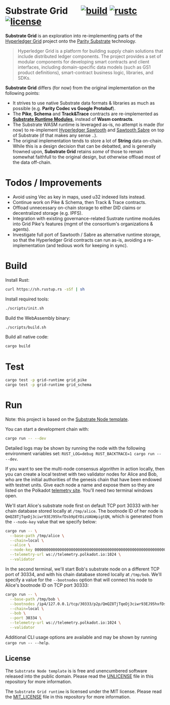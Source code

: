 # Substrate Grid &emsp; [![build]][codeship] [![rustc]][rustc_nightly] [![license]][license_mit]

[build]: https://app.codeship.com/projects/2663ec20-7322-0137-6fec-5af050f70adb/status?branch=master
[codeship]: https://app.codeship.com/projects/348677

[rustc]: https://img.shields.io/badge/rustc-1.35+-lightgray.svg
[rustc_nightly]: https://blog.rust-lang.org/2019/05/23/Rust-1.35.0.html

[license]: https://img.shields.io/badge/license-MIT-blue.svg
[license_mit]: https://github.com/stiiifff/substrate-grid/blob/master/LICENSE_MIT

**Substrate Grid** is an exploration into re-implementing parts of the [Hyperledger Grid](https://grid.hyperledger.org/about/) project onto the [Parity Substrate](https://www.parity.io/substrate/) technology.

> Hyperledger Grid is a platform for building supply chain solutions that include distributed ledger components. The project provides a set of modular components for developing smart contracts and client interfaces, including domain-specific data models (such as GS1 product definitions), smart-contract business logic, libraries, and SDKs.

**Substrate Grid** differs (for now) from the original implementation on the following points:
* It strives to use native Substrate data formats & libraries as much as possible (e.g. **Parity Codec vs Google Protobuf**).
* The **Pike**, **Schema** and **Track&Trace** contracts are re-implemented as [**Substrate Runtime Modules**](https://substrate.dev/docs/en/runtime/substrate-runtime-module-library), instead of **Wasm contracts**.
* The Substrate WASM runtime is leveraged as-is, no attempt is made (for now) to re-implement [Hyperledger Sawtooth](https://github.com/hyperledger/sawtooth-core) and [Sawtooth Sabre](https://github.com/hyperledger/sawtooth-sabre) on top of Substrate (if that makes any sense ..).
* The original implementation tends to store a lot of **String** data on-chain. While this is a design decision that can be debatted, and is generally frowned upon, **Substrate Grid** retains *some* of those to remain somewhat faithfull to the original design, but otherwise offload most of the data off-chain.

# Todos / Improvements
* Avoid using Vec<u8> as key in maps, used u32 indexed lists instead.
* Continue work on Pike & Schema, then Track & Trace contracts.
* Offload unnecessary on-chain storage to either DID claims or decentralized storage (e.g. IPFS).
* Integration with existing governance-related Sustrate runtime modules into Grid Pike's features (mgmt of the consortium's organizations & agents).
* Investigate full port of Sawtooth / Sabre as alternative runtime storage, so that the Hyperledger Grid contracts can run as-is, avoiding a re-implementation (and tedious work for keeping in sync).

# Build

Install Rust:

```bash
curl https://sh.rustup.rs -sSf | sh
```

Install required tools:

```bash
./scripts/init.sh
```

Build the WebAssembly binary:

```bash
./scripts/build.sh
```

Build all native code:

```bash
cargo build
```

# Test

```bash
cargo test -p grid-runtime grid_pike
cargo test -p grid-runtime grid_schema
```

# Run

Note: this project is based on the [Substrate Node template](https://github.com/paritytech/substrate/tree/master/node-template).

You can start a development chain with:

```bash
cargo run -- --dev
```

Detailed logs may be shown by running the node with the following environment variables set: `RUST_LOG=debug RUST_BACKTRACE=1 cargo run -- --dev`.

If you want to see the multi-node consensus algorithm in action locally, then you can create a local testnet with two validator nodes for Alice and Bob, who are the initial authorities of the genesis chain that have been endowed with testnet units. Give each node a name and expose them so they are listed on the Polkadot [telemetry site](https://telemetry.polkadot.io/#/Local%20Testnet). You'll need two terminal windows open.

We'll start Alice's substrate node first on default TCP port 30333 with her chain database stored locally at `/tmp/alice`. The bootnode ID of her node is `QmQZ8TjTqeDj3ciwr93EJ95hxfDsb9pEYDizUAbWpigtQN`, which is generated from the `--node-key` value that we specify below:

```bash
cargo run -- \
  --base-path /tmp/alice \
  --chain=local \
  --alice \
  --node-key 0000000000000000000000000000000000000000000000000000000000000001 \
  --telemetry-url ws://telemetry.polkadot.io:1024 \
  --validator
```

In the second terminal, we'll start Bob's substrate node on a different TCP port of 30334, and with his chain database stored locally at `/tmp/bob`. We'll specify a value for the `--bootnodes` option that will connect his node to Alice's bootnode ID on TCP port 30333:

```bash
cargo run -- \
  --base-path /tmp/bob \
  --bootnodes /ip4/127.0.0.1/tcp/30333/p2p/QmQZ8TjTqeDj3ciwr93EJ95hxfDsb9pEYDizUAbWpigtQN \
  --chain=local \
  --bob \
  --port 30334 \
  --telemetry-url ws://telemetry.polkadot.io:1024 \
  --validator
```

Additional CLI usage options are available and may be shown by running `cargo run -- --help`.

## License

The `Substrate Node template` is is free and unencumbered software released into the public domain. Please read the [UNLICENSE](UNLICENSE) file in this repository for more information.

The `Substrate Grid runtime` is licensed under the MIT license. Please read the [MIT_LICENSE](MIT_LICENSE) file in this repository for more information.
